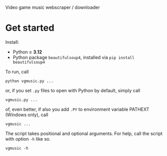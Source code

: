Video game music webscraper / downloader

# Get started

Install:
<ul>
  <li>Python ≥ <b>3.12</b>
  <li>Python package <code>beautifulsoup4</code>, installed via <code>pip install beautifulsoup4</code></li>
</ul>


To run, call

```
python vgmusic.py ...
```

or, if you set <code>.py</code> files to open with Python by default, simply call

```
vgmusic.py ...
```

of, even better, if also you add `.PY` to environment variable PATHEXT (Windows only), call

```
vgmusic ...
```

The script takes positional and optional arguments. For help, call the script with option <code>-h</code> like so.

```
vgmusic -h
```
